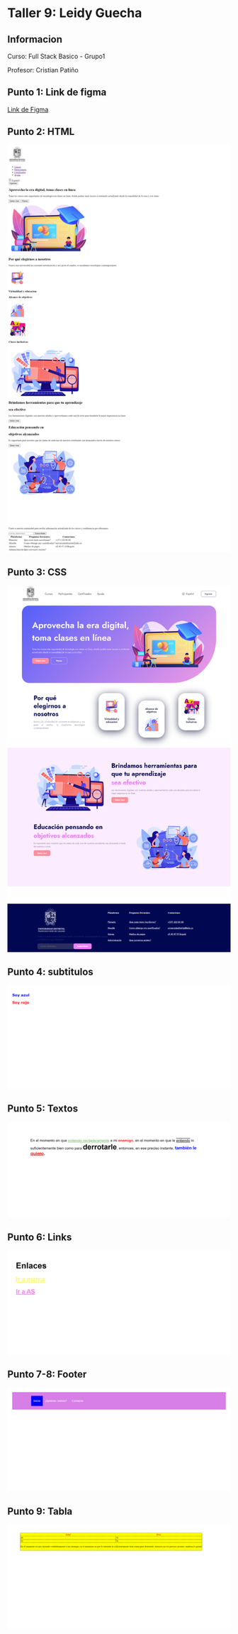 <h1>Taller 9: Leidy Guecha</h1>
<h2>Informacion</h2>
<p>Curso: Full Stack Basico - Grupo1</p>
<p>Profesor: Cristian Patiño</p>
<h2>Punto 1: Link de figma</h2>
<a href= "https://www.figma.com/file/XHcrXHWqzx2ezgBg59hnYH/Dise%C3%B1o-1?type=design&node-id=4%3A619&mode=design&t=goyp96k6q2L3jHoM-1">Link de Figma </a>

<h2>Punto 2: HTML</h2>
<img src="./Punto 1-3/Public/Imagenes/html.png" alt="html">

<h2>Punto 3: CSS</h2>
<img src="./Punto 1-3/Public/Imagenes/css.png" alt="css">

<h2>Punto 4: subtitulos </h2>
<img src= "./Public/Imagenes/punto 4.png" alt= "punto 4">

<h2>Punto 5: Textos</h2>
<img src= "./Public/Imagenes/punto 5.png" alt="punto 5">

<h2>Punto 6: Links </h2>
<img src="./Public/Imagenes/punto 6.png" alt="punto 6">

<h2>Punto 7-8: Footer</h2>
<img src= "./Public/Imagenes/punto 7.png" alt= "punto 7">

<h2>Punto 9: Tabla</h2>
<img src="./Public/Imagenes/punto 9.png" alt= "punto 9">

